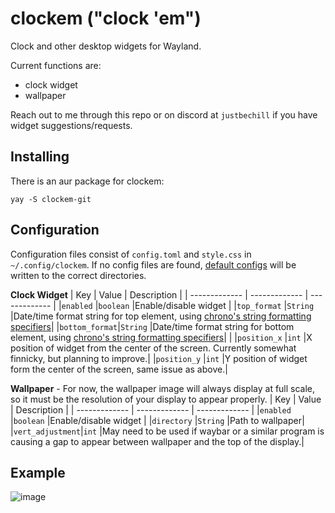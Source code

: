 # clockem ("clock 'em")
Clock and other desktop widgets for Wayland.

Current functions are:
- clock widget
- wallpaper

Reach out to me through this repo or on discord at `justbechill` if you have widget suggestions/requests. 

## Installing
There is an aur package for clockem:
```
yay -S clockem-git
```

## Configuration
Configuration files consist of `config.toml` and `style.css` in `~/.config/clockem`. If no config files are found, [default configs](https://github.com/JustBeChill/clockem/tree/main/default-configs) will be written to the correct directories.

**Clock Widget**
|      Key      |     Value     |  Description  |
| ------------- | ------------- | ------------- |
|`enabled`      |`boolean`      |Enable/disable widget       |
|`top_format`   |`String`       |Date/time format string for top element, using [chrono's string formatting specifiers](https://docs.rs/chrono/latest/chrono/format/strftime/index.html#specifiers)|
|`bottom_format`|`String`       |Date/time format string for bottom element, using [chrono's string formatting specifiers](https://docs.rs/chrono/latest/chrono/format/strftime/index.html#specifiers)|               |
|`position_x`   |`int`          |X position of widget from the center of the screen. Currently somewhat finnicky, but planning to improve.|
|`position_y`   |`int`          |Y position of widget form the center of the screen, same issue as above.|

**Wallpaper** - For now, the wallpaper image will always display at full scale, so it must be the resolution of your display to appear properly.
|      Key      |     Value     |  Description  |
| ------------- | ------------- | ------------- |
|`enabled`      |`boolean`      |Enable/disable widget       |
|`directory`    |`String`       |Path to wallpaper|
|`vert_adjustment`|`int`       |May need to be used if waybar or a similar program is causing a gap to appear between wallpaper and the top of the display.|

## Example
![image](https://github.com/user-attachments/assets/1bbc2ff1-c1d5-4895-8a21-f6e4608cba2f)
